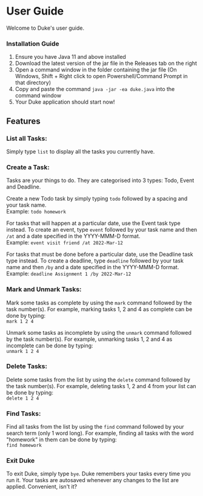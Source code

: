 # User Guide
Welcome to Duke's user guide.

### Installation Guide
1. Ensure you have Java 11 and above installed
2. Download the latest version of the jar file in the Releases tab on the right
3. Open a command window in the folder containing the jar file (On Windows, Shift + Right click to open Powershell/Command Prompt in that directory)
4. Copy and paste the command `java -jar -ea duke.java` into the command window
5. Your Duke application should start now!

## Features

### List all Tasks:
Simply type `list` to display all the tasks you currently have.

### Create a Task:
Tasks are your things to do. They are categorised into 3 types: Todo, Event and Deadline.

Create a new Todo task by simply typing `todo` followed by a spacing and your task name.  
Example: `todo homework`

For tasks that will happen at a particular date, use the Event task type instead. To create an event, type `event` followed by your task name and then  `/at` and a date specified in the YYYY-MMM-D format.  
Example: `event visit friend /at 2022-Mar-12`

For tasks that must be done before a particular date, use the Deadline task type instead. To create a deadline, type `deadline` followed by your task name and then  `/by` and a date specified in the YYYY-MMM-D format.  
Example: `deadline Assignment 1 /by 2022-Mar-12`

### Mark and Unmark Tasks:
Mark some tasks as complete by using the `mark` command followed by the task number(s). For example, marking tasks 1, 2 and 4 as complete can be done by typing:  
`mark 1 2 4`

Unmark some tasks as incomplete by using the `unmark` command followed by the task number(s). For example, unmarking tasks 1, 2 and 4 as incomplete can be done by typing:  
`unmark 1 2 4`

### Delete Tasks:
Delete some tasks from the list by using the `delete` command followed by the task number(s). For example, deleting tasks 1, 2 and 4 from your list can be done by typing:  
`delete 1 2 4`

### Find Tasks:
Find all tasks from the list by using the `find` command followed by your search term (only 1 word long). For example, finding all tasks with the word "homework" in them can be done by typing:  
`find homework`

### Exit Duke
To exit Duke, simply type `bye`. Duke remembers your tasks every time you run it. Your tasks are autosaved whenever any changes to the list are applied. Convenient, isn't it?